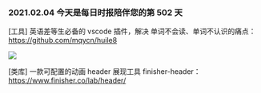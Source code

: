 ### 2021.02.04 今天是每日时报陪伴您的第 502 天

[工具] 英语差等生必备的 vscode 插件，解决 单词不会读、单词不认识的痛点：<https://github.com/mqycn/huile8>

![](https://camo.githubusercontent.com/81d040f4b522146a37de5be02bc8fd9ba34500491d32969b0f6951f443222009/68747470733a2f2f7777772e6d69616f71697975616e2e636e2f70726f64756374732f7673636f64652d6875696c65382f68656c702f68656c702e676966)

[类库] 一款可配置的动画 header 展现工具 finisher-header：<https://www.finisher.co/lab/header/>
